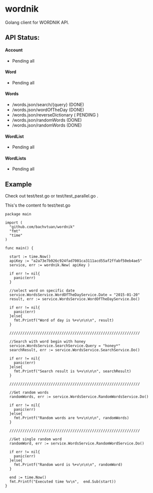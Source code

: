 # wordnik
Golang client for WORDNIK API.

## API Status:

#### Account
+ Pending all

#### Word
+ Pending all

#### Words
+ /words.json/search/{query}  (DONE)
+ /words.json/wordOfTheDay  (DONE)
+ /words.json/reverseDictionary ( PENDING )
+ /words.json/randomWords  (DONE)
+ /words.json/randomWords  (DONE)

#### WordList
+ Pending all

#### WordLists
+ Pending all

## Example 
Check out test/test.go or test/test_parallel.go .

This's the content fo test/test.go
```
package main 

import (
  "github.com/bachvtuan/wordnik"
  "fmt"
  "time"
)

func main() {
  
  start := time.Now()
  apiKey := "a2a73e7b926c924fad7001ca3111acd55af2ffabf50eb4ae5"
  service, err := wordnik.New( apiKey )

  if err != nil{
    panic(err)
  }

  //select word on specific date
  service.WordsService.WordOfTheDayService.Date = "2015-01-20"
  result, err := service.WordsService.WordOfTheDayService.Do()

  if err != nil{
    panic(err)
  }else{
    fmt.Printf("Word of day is %+v\n\n\n", result)
  }

  ////////////////////////////////////////////////////////////

  //Search with word begin with honey
  service.WordsService.SearchService.Query = "honey*"
  searchResult, err := service.WordsService.SearchService.Do()

  if err != nil{
    panic(err)
  }else{
    fmt.Printf("Search result is %+v\n\n\n", searchResult)
  }

  ////////////////////////////////////////////////////////////  

  //Get random words
  randomWords, err := service.WordsService.RandomWordsService.Do()

  if err != nil{
    panic(err)
  }else{
    fmt.Printf("Random words are %+v\n\n\n", randomWords)
  }

  ////////////////////////////////////////////////////////////

  //Get single random word
  randomWord, err := service.WordsService.RandomWordService.Do()

  if err != nil{
    panic(err)
  }else{
    fmt.Printf("Random word is %+v\n\n\n", randomWord)
  }

  end := time.Now()
  fmt.Printf("Executed time %v\n",  end.Sub(start))
}
```